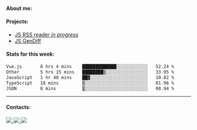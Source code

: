 #### About me:

#### Projects:
- [JS RSS reader *in progress*](https://github.com/GKoil/frontend-project-lvl3)
- [JS GenDiff](https://github.com/GKoil/GenDiff)

#### Stats for this week:
<!--START_SECTION:waka-->

```txt
Vue.js       8 hrs 4 mins    █████████████░░░░░░░░░░░░   52.24 %
Other        5 hrs 15 mins   ████████▒░░░░░░░░░░░░░░░░   33.95 %
JavaScript   1 hr 40 mins    ██▓░░░░░░░░░░░░░░░░░░░░░░   10.82 %
TypeScript   18 mins         ▒░░░░░░░░░░░░░░░░░░░░░░░░   01.96 %
JSON         8 mins          ▒░░░░░░░░░░░░░░░░░░░░░░░░   00.94 %
```

<!--END_SECTION:waka-->
---
#### Contacts:

<a target='_blank' title='LinkedIn' href="https://www.linkedin.com/in/gkoil/">
  <img src="https://img.shields.io/badge/LinkedIn-0077B5?style=for-the-badge&logo=linkedin&logoColor=white" />
</a>
<a target='_blank' title='Telegram' href="https://t.me/gkoil">
  <img src="https://img.shields.io/badge/Telegram-2CA5E0?style=for-the-badge&logo=telegram&logoColor=white" />
</a>
<a target='_blank' title='Gmail' href="mailto: gk.grigorev@gmail.com">
  <img src="https://img.shields.io/badge/Gmail-D14836?style=for-the-badge&logo=gmail&logoColor=white" />
</a>

